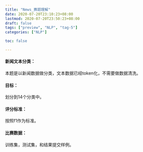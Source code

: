 ```yaml
---
title: "News_赛题理解"
date: 2020-07-20T23:10:23+08:00
lastmod: 2020-07-20T23:50:23+08:00
draft: false
tags: ["preview", "NLP", "tag-5"]
categories: ["NLP"]

toc: false

---
```


#### 新闻文本分类：

本题是以新闻数据做分类，文本数据已经token化，不需要做数据清洗。

#### 目标：

划分到14个分类中。

#### 评分标准：

按照f1作为标准。

#### 比赛数据：

训练集，测试集，和结果提交样例。
